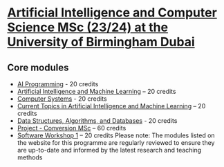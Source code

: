 # [Artificial Intelligence and Computer Science MSc (23/24) at the University of Birmingham Dubai](https://www.birmingham.ac.uk/dubai/study/courses/postgraduate/artificial-intelligence-msc.aspx)

## Core modules
- [AI Programming](https://www.birmingham.ac.uk/dubai/study/courses/postgraduate/artificial-intelligence-msc#:~:text=Core%20modules-,AI%20Programming,-%2D%2020%20credits) - 20 credits
- [Artificial Intelligence and Machine Learning](https://program-and-modules-handbook.bham.ac.uk/webhandbooks/WebHandbooks-control-servlet?Action=getModuleDetailsList&pgSubj=06&pgCrse=34197&searchTerm=002023)  – 20 credits
- [Computer Systems](https://program-and-modules-handbook.bham.ac.uk/webhandbooks/WebHandbooks-control-servlet?Action=getModuleDetailsList&pgSubj=06&pgCrse=34224&searchTerm=002023) - 20 credits
- [Current Topics in Artificial Intelligence and Machine Learning](https://program-and-modules-handbook.bham.ac.uk/webhandbooks/WebHandbooks-control-servlet?Action=getModuleDetailsList&pgSubj=06&pgCrse=34149&searchTerm=002023) – 20 credits
- [Data Structures, Algorithms, and Databases](https://program-and-modules-handbook.bham.ac.uk/webhandbooks/WebHandbooks-control-servlet?Action=getModuleDetailsList&pgSubj=06&pgCrse=34141&searchTerm=0020232)  - 20 credits
- [Project - Conversion MSc](https://program-and-modules-handbook.bham.ac.uk/webhandbooks/WebHandbooks-control-servlet?Action=getModuleDetailsList&pgSubj=06&pgCrse=30383&searchTerm=002023) – 60 credits
- [Software Workshop 1](https://program-and-modules-handbook.bham.ac.uk/webhandbooks/WebHandbooks-control-servlet?Action=getModuleDetailsList&pgSubj=06&pgCrse=34182&searchTerm=002023)  – 20 credits
Please note: The modules listed on the website for this programme are regularly reviewed to ensure they are up-to-date and informed by the latest research and teaching methods